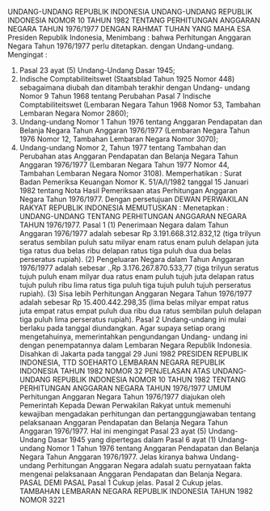  UNDANG-UNDANG REPUBLIK INDONESIA UNDANG-UNDANG REPUBLIK INDONESIA NOMOR 10 TAHUN 1982 TENTANG PERHITUNGAN ANGGARAN NEGARA TAHUN 1976/1977
DENGAN RAHMAT TUHAN YANG MAHA ESA Presiden Republik Indonesia,
Menimbang :
 bahwa Perhitungan Anggaran Negara Tahun 1976/1977 perlu ditetapkan. dengan Undang-undang.
Mengingat :

1. Pasal 23 ayat (5) Undang-Undang Dasar 1945;
2. Indische Comptabiliteitswet (Staatsblad Tahun 1925 Nomor 448) sebagaimana diubah dan ditambah terakhir dengan Undang- undang Nomor 9 Tahun 1968 tentang Perubahan Pasal 7 Indische Comptabiliteitswet (Lembaran Negara Tahun 1968 Nomor 53, Tambahan Lembaran Negara Nomor 2860);
3. Undang-undang Nomor 1 Tahun 1976 tentang Anggaran Pendapatan dan Belanja Negara Tahun Anggaran 1976/1977 (Lembaran Negara Tahun 1976 Nomor 12, Tambahan Lembaran Negara Nomor 3070);
4. Undang-undang Nomor 2, Tahun 1977 tentang Tambahan dan Perubahan atas Anggaran Pendapatan dan Belanja Negara Tahun Anggaran 1976/1977 (Lembaran Negara Tahun 1977 Nomor 44, Tambahan Lembaran Negara Nomor 3108). Memperhatikan : Surat Badan Pemeriksa Keuangan Nomor K. 51/A/l/1982 tanggal 15 Januari 1982 tentang Nota Hasil Pemeriksaan atas Perhitungan Anggaran Negara Tahun 1976/1977. Dengan persetujuan DEWAN PERWAKILAN RAKYAT REPUBLIK INDONESIA
MEMUTUSKAN :
 Menetapkan : UNDANG-UNDANG TENTANG PERHITUNGAN ANGGARAN NEGARA TAHUN 1976/1977.
Pasal 1
(1) Penerimaan Negara dalam Tahun Anggaran 1976/1977 adalah sebesar Rp 3.191.668.312.832,12 (tiga trilyun seratus sembilan puluh satu milyar enam ratus enam puluh delapan juta tiga ratus dua belas ribu delapan ratus tiga puluh dua dua belas perseratus rupiah).
(2) Pengeluaran Negara dalam Tahun Anggaran 1976/1977 adalah sebesar .,Rp 3.176.267.870.533,77 (tiga trilyun seratus tujuh puluh enam milyar dua ratus enam puluh tujuh juta delapan ratus tujuh puluh ribu lima ratus tiga puluh tiga tujuh puluh tujuh perseratus rupiah).
(3) Sisa lebih Perhitungan Anggaran Negara Tahun 1976/1977 adalah sebesar Rp 15.400.442.298,35 (lima belas milyar empat ratus juta empat ratus empat puluh dua ribu dua ratus sembilan puluh delapan tiga puluh lima perseratus rupiah).
Pasal 2
Undang-undang ini mulai berlaku pada tanggal diundangkan. Agar supaya setiap orang mengetahuinya, memerintahkan pengundangan Undang- undang ini dengan penempatannya dalam Lembaran Negara Republik Indonesia. Disahkan di Jakarta pada tanggal 29 Juni 1982 PRESIDEN REPUBLIK INDONESIA, TTD SOEHARTO LEMBARAN NEGARA REPUBLIK INDONESIA TAHUN 1982 NOMOR 32 PENJELASAN ATAS UNDANG-UNDANG REPUBLIK INDONESIA NOMOR 10 TAHUN 1982 TENTANG PERHITUNGAN ANGGARAN NEGARA TAHUN 1976/1977 UMUM Perhitungan Anggaran Negara Tahun 1976/1977 diajukan oleh Pemerintah Kepada Dewan Perwakilan Rakyat untuk memenuhi kewajiban mengadakan perhitungan dan pertanggungjawaban tentang pelaksanaan Anggaran Pendapatan dan Belanja Negara Tahun Anggaran 1976/1977. Hal ini mengingat Pasal 23 ayat (5) Undang-Undang Dasar 1945 yang dipertegas dalam Pasal 6 ayat (1) Undang-undang Nomor 1 Tahun 1976 tentang Anggaran Pendapatan dan Belanja Negara Tahun Anggaran 1976/1977. Jelas kiranya bahwa Undang-undang Perhitungan Anggaran Negara adalah suatu pernyataan fakta mengenai pelaksanaan Anggaran Pendapatan dan Belanja Negara. PASAL DEMI PASAL
Pasal 1
Cukup jelas.
Pasal 2
Cukup jelas. TAMBAHAN LEMBARAN NEGARA REPUBLIK INDONESIA TAHUN 1982 NOMOR 3221